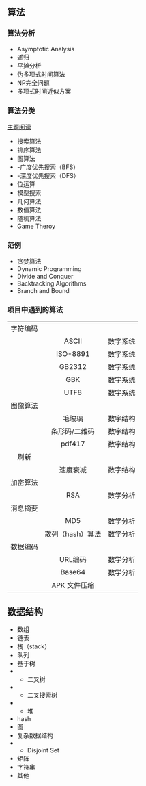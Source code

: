## 算法
### 算法分析
- Asymptotic Analysis
- 递归
- 平摊分析
- 伪多项式时间算法
- NP完全问题
- 多项式时间近似方案





### 算法分类
[主题阅读](https://www.geeksforgeeks.org/fundamentals-of-algorithms/)
- 搜索算法
- 排序算法
- 图算法
- -广度优先搜索（BFS）
- -深度优先搜索（DFS）
- 位运算
- 模型搜索
- 几何算法
- 数值算法
- 随机算法
- Game Theroy


### 范例

- 贪婪算法
- Dynamic Programming
- Divide and Conquer
- Backtracking Algorithms
- Branch and Bound


### 项目中遇到的算法
|   	|   	|   	|
|:-:	|:-:	|:-:	|
| 字符编码 |          |      |
|      | ASCII    | 数字系统 |
|      | ISO-8891 | 数字系统 |
|      | GB2312   | 数字系统 |
|      | GBK      | 数字系统 |
|      | UTF8     | 数字系统 |
| 图像算法 |          |      |
|      | 毛玻璃      | 数字结构 |
|      | 条形码/二维码  | 数字结构 |
|      | pdf417   | 数字结构 |
| 刷新   |          |      |
|      | 速度衰减     | 数字结构 |
| 加密算法 |          |      |
|      | RSA      | 数学分析 |
| 消息摘要 |          |      |
|      | MD5      | 数学分析 |
|      | 散列（hash）算法      | 数学分析 |
| 数据编码 |          |      |
|      | URL编码    | 数学分析 |
|      | Base64   | 数学分析 |
|      | APK 文件压缩 |      |



## 数据结构

- 数组
- 链表
- 栈（stack）
- 队列
- 基于树
- - 二叉树
- - 二叉搜索树
- - 堆
- hash
- 图
- 复杂数据结构
- - Disjoint Set
- 矩阵
- 字符串
- 其他